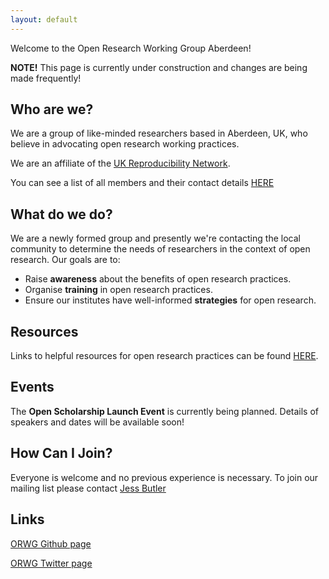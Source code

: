```yaml
---
layout: default
---
```


Welcome to the Open Research Working Group Aberdeen! 

**NOTE!** This page is currently under construction and changes are being made frequently!

## Who are we?

We are a group of like-minded researchers based in Aberdeen, UK, who believe in advocating open research working practices. 

We are an affiliate of the [UK Reproducibility Network](https://twitter.com/ukrepro).

You can see a list of all members and their contact details [HERE](./members.md)


## What do we do?

We are a newly formed group and presently we're contacting the local community to determine the needs of researchers in the context of open research. 
Our goals are to:
* Raise **awareness** about the benefits of open research practices.
* Organise **training** in open research practices.
* Ensure our institutes have well-informed **strategies** for open research. 


## Resources

Links to helpful resources for open research practices can be found [HERE](./resources.md).


## Events

The **Open Scholarship Launch Event** is currently being planned. Details of speakers and dates will be available soon! 


## How Can I Join?

Everyone is welcome and no previous experience is necessary. To join our mailing list please contact [Jess Butler](mailto:jessicabutler@abdn.ac.uk)


## Links

[ORWG Github page](https://github.com/ORWG-Aberdeen)

[ORWG Twitter page](https://twitter.com/AberdeenOrwg)
